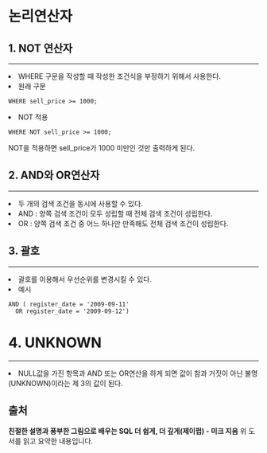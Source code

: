 # 논리연산자

## 1. NOT 연산자
----------------
 <li> WHERE 구문을 작성할 때 작성한 조건식을 부정하기 위해서 사용한다.

 <li> 원래 구문

    WHERE sell_price >= 1000;
<li> NOT 적용

    WHERE NOT sell_price >= 1000;
NOT을 적용하면 sell_price가 1000 미만인 것만 출력하게 된다.

## 2. AND와 OR연산자
-------------------
<li> 두 개의 검색 조건을 동시에 사용할 수 있다.
<li> AND :
 양쪽 검색 조건이 모두 성립할 때 전체 검색 조건이 성립한다.
<li> OR :
 양쪽 검색 조건 중 어느 하나만 만족해도 전체 검색 조건이 성립한다.

## 3. 괄호
-----------
<li> 괄호를 이용해서 우선순위를 변경시킬 수 있다.
<li> 예시

    AND ( register_date = '2009-09-11'
      OR register_date = '2009-09-12')

# 4. UNKNOWN
------------
<li> NULL값을 가진 항목과 AND 또는 OR연산을 하게 되면 값이 참과 거짓이 아닌 불명(UNKNOWN)이라는 제 3의 값이 된다.



## 출처
**친절한 설명과 풍부한 그림으로 배우는 SQL 더 쉽게, 더 깊게(제이펍) - 미크 지음**
  위 도서를 읽고 요약한 내용입니다.
